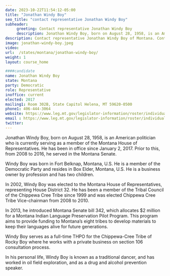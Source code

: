 ```yaml
---
date: 2023-10-22T11:54:12-05:00
title: "Jonathan Windy Boy"
seo_title: "contact representative Jonathan Windy Boy"
subheader:
     greeting: Contact representative Jonathan Windy Boy
     description: Jonathan Windy Boy, born on August 28, 1958, is an American politician who is currently representing House District 32 as a member of the Montana House of Representatives. He has been in office since January 2, 2017.  
description: Contact representative Jonathan Windy Boy of Montana. Contact information for Jonathan Windy Boy includes email address, phone number, and mailing address.
image: jonathan-windy-boy.jpeg
video:
url:  /states/montana/jonathan-windy-boy/
weight: 1
layout: course_home

####candidate
name: Jonathan Windy Boy
state: Montana
party: Democratic
role: Representative
inoffice: current
elected: 2017
mailing1: Room 302B, State Capitol Helena, MT 59620-0500
phone1: 406-444-3064
website: https://www.leg.mt.gov/legislator-information/roster/individual/7612/
email : https://www.leg.mt.gov/legislator-information/roster/individual/7612/
twitter:
---
```


Jonathan Windy Boy, born on August 28, 1958, is an American politician who is currently serving as a member of the Montana House of Representatives. He has been in office since January 2, 2017. Prior to this, from 2008 to 2016, he served in the Montana Senate.

Windy Boy was born in Fort Belknap, Montana, U.S. He is a member of the Democratic Party and resides in Box Elder, Montana, U.S. He is a business owner by profession and has two children.

In 2002, Windy Boy was elected to the Montana House of Representatives, representing House District 32. He has been a member of the Tribal Council of the Chippewa Cree Tribe since 1999 and was elected Chippewa Cree Tribe Vice-chairman from 2008 to 2010.

In 2013, he introduced Montana Senate bill 342, which allocates $2 million for a Montana Indian Language Preservation Pilot Program. This program aims to provide funding to Montana’s eight tribes to develop materials to keep their languages alive for future generations.

Windy Boy serves as a full-time THPO for the Chippewa-Cree Tribe of Rocky Boy where he works with a private business on section 106 consultation process.

In his personal life, Windy Boy is known as a traditional dancer, and has worked in oil field exploration, and as a drug and alcohol prevention speaker.
